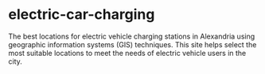 # electric-car-charging
The best locations for electric vehicle charging stations in Alexandria using geographic information systems (GIS) techniques. This site helps select the most suitable locations to meet the needs of electric vehicle users in the city.
